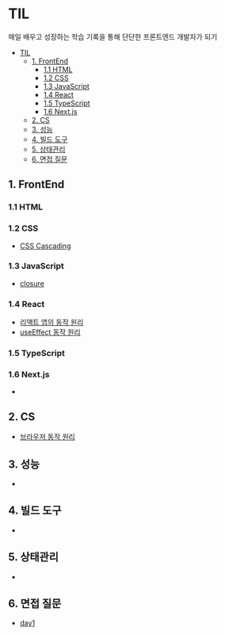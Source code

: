 # TIL

매일 배우고 성장하는 학습 기록을 통해
단단한 프론트엔드 개발자가 되기

- [TIL](#til)
  - [1. FrontEnd](#1-frontend)
    - [1.1 HTML](#11-html)
    - [1.2 CSS](#12-css)
    - [1.3 JavaScript](#13-javascript)
    - [1.4 React](#14-react)
    - [1.5 TypeScript](#15-typescript)
    - [1.6 Next.js](#16-nextjs)
  - [2. CS](#2-cs)
  - [3. 성능](#3-성능)
  - [4. 빌드 도구](#4-빌드-도구)
  - [5. 상태관리](#5-상태관리)
  - [6. 면접 질문](#6-면접-질문)

## 1. FrontEnd
### 1.1 HTML

### 1.2 CSS
- [CSS Cascading](frontend/css/CSS%20Cascading.md)

### 1.3 JavaScript
- [closure](frontend/javascript/closure.md)

### 1.4 React
- [리액트 앱의 동작 원리](frontend/react/리액트%20앱의%20동작%20원리.md)
- [useEffect 동작 원리](frontend/react/useEffect%20동작%20원리.md)

### 1.5 TypeScript

### 1.6 Next.js
- 

## 2. CS
- [브라우저 동작 원리](frontend/computer-science/브라우저%20동작%20원리.md)

## 3. 성능
-

## 4. 빌드 도구
-

## 5. 상태관리
-

## 6. 면접 질문
- [day1](interview/day1.md)